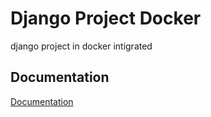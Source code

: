 # Django Project Docker

django project in docker intigrated

## Documentation

[Documentation](https://testdriven.io/blog/dockerizing-django-with-postgres-gunicorn-and-nginx/)
